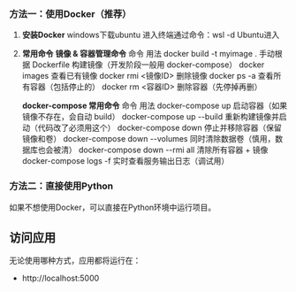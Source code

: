 

### 方法一：使用Docker（推荐）


1. **安装Docker**
   windows下载ubuntu
   进入终端通过命令：wsl -d Ubuntu进入

2. **常用命令**
   **镜像 & 容器管理命令**
   命令	用法
   docker build -t myimage .	手动根据 Dockerfile 构建镜像（开发阶段一般用 docker-compose）
   docker images	查看已有镜像
   docker rmi <镜像ID>	删除镜像
   docker ps -a	查看所有容器（包括停止的）
   docker rm <容器ID>	删除容器（先停掉再删）
   
   
   **docker-compose 常用命令**
   命令	用法
   docker-compose up	启动容器（如果镜像不存在，会自动 build）
   docker-compose up --build	重新构建镜像并启动（代码改了必须用这个）
   docker-compose down	停止并移除容器（保留镜像和卷）
   docker-compose down --volumes	同时清除数据卷（慎用，数据库也会被清）
   docker-compose down --rmi all	清除所有容器 + 镜像
   docker-compose logs -f	实时查看服务输出日志（调试用）

### 方法二：直接使用Python

如果不想使用Docker，可以直接在Python环境中运行项目。


## 访问应用
无论使用哪种方式，应用都将运行在：
- http://localhost:5000


